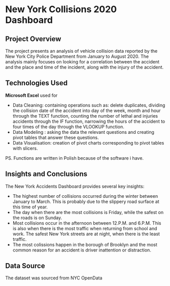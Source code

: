 #  New York Collisions 2020 Dashboard

 ## Project Overview
 
The project presents an analysis of vehicle collision data reported by the New York City Police Department from January to August 2020. The analysis mainly focuses on looking for a correlation between the accident and the place and time of the incident, along with the injury of the accident.

## Technologies Used

**Microsoft Excel** used for
- Data Cleaning: containing operations such as: delete duplicates, dividing the collision date of the accident into day of the week, month and hour through the TEXT function, counting the number of lethal and injuries accidents through the IF function, narrowing the hours of the accident to four times of the day through the VLOOKUP function.
- Data Modeling : asking the data the relevant questions and creating pivot tables that answer these questions.
- Data Visualisation: creation of pivot charts corresponding to pivot tables with slicers.
  
PS. Functions are written in Polish because of the software i have.

## Insights and Conclusions
The New York Accidents Dashboard provides several key insights:

- The highest number of collisions occurred during the winter between January to March. This is probably due to the slippery road surface at this time of year.
- The day when there are the most collisions is Friday, while the safest on the roads is on Sunday.
- Most collisions occur in the afternoon between 12.P.M. and 6.P.M. This is also when there is the most traffic when returning from school and work. The safest New York streets are at night, when there is the least traffic.
- The most colissions happen in the borough of Brooklyn and the most common reason for an accident is driver inattention or distraction.

## Data Source
    
The dataset was sourced from NYC OpenData
